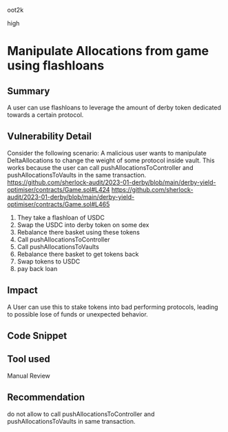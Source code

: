 oot2k

high

# Manipulate Allocations from game using flashloans

## Summary
A user can use flashloans to leverage the amount of derby token dedicated towards a certain protocol.
## Vulnerability Detail
Consider the following scenario:
A malicious user wants to manipulate DeltaAllocations to change the weight of some protocol inside vault.
This works because the user can call pushAllocationsToController and pushAllocationsToVaults in the same transaction.
https://github.com/sherlock-audit/2023-01-derby/blob/main/derby-yield-optimiser/contracts/Game.sol#L424
https://github.com/sherlock-audit/2023-01-derby/blob/main/derby-yield-optimiser/contracts/Game.sol#L465

1. They take a flashloan of USDC
2. Swap the USDC into derby token on some dex
3. Rebalance there basket using these tokens
4. Call pushAllocationsToController
5. Call pushAllocationsToVaults
6. Rebalance there basket to get tokens back
7. Swap tokens to USDC
8. pay back loan

## Impact
A User can use this to stake tokens into bad performing protocols, leading to possible lose of funds or unexpected behavior.

## Code Snippet

## Tool used

Manual Review

## Recommendation
do not allow to call pushAllocationsToController and pushAllocationsToVaults in same transaction. 